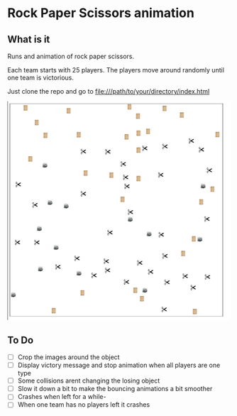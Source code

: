 # Rock Paper Scissors animation

## What is it

Runs and animation of rock paper scissors. 

Each team starts with 25 players. The players move around randomly until one team is victorious. 

Just clone the repo and go to <file:///path/to/your/directory/index.html>

![image of game play](./game_running.png)


## To Do

- [ ] Crop the images around the object
- [ ] Display victory message and stop animation when all players are one type
- [ ] Some collisions arent changing the losing object
- [ ] Slow it down a bit to make the bouncing animations a bit smoother
- [ ] Crashes when left for a while- 
- [ ] When one team has no players left it crashes
